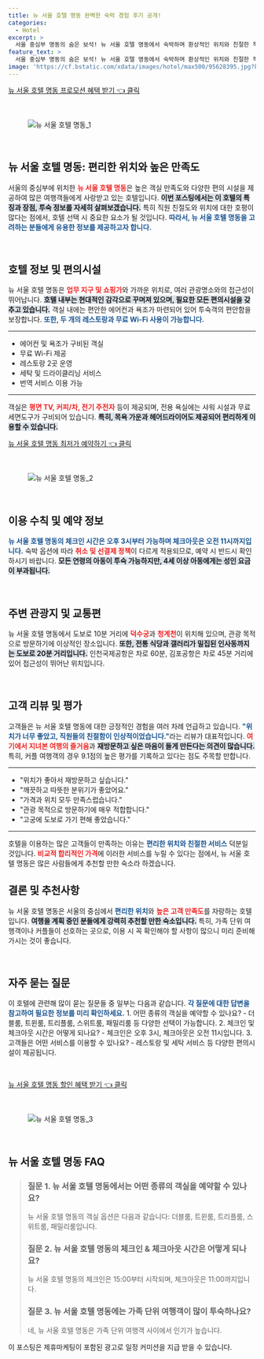 ```yaml
---
title: 뉴 서울 호텔 명동 완벽한 숙박 경험 후기 공개!
categories:
  - Hotel
excerpt: >
  서울 중심부 명동의 숨은 보석! 뉴 서울 호텔 명동에서 숙박하며 환상적인 위치와 친절한 직원의 서비스 합리적인 가격을 경험하세요. 청결과 편안함이 조화를 이루는 이곳은 가족 커플 모두에게 완벽한 선택입니다!
feature_text: >
  서울 중심부 명동의 숨은 보석! 뉴 서울 호텔 명동에서 숙박하며 환상적인 위치와 친절한 직원의 서비스 합리적인 가격을 경험하세요. 청결과 편안함이 조화를 이루는 이곳은 가족 커플 모두에게 완벽한 선택입니다!
image: 'https://cf.bstatic.com/xdata/images/hotel/max500/95628395.jpg?k=0e823044842c2c57341c401d397b8adeced2e76d1ecd3401f52a5acbcf992a6b&o=&hp=1'
---
```


<p><a class="modoo-button" href="https://tinyurl.com/28jsdw3t" rel="nofollow noopener">뉴 서울 호텔 명동 프로모션 혜택 받기 👈 클릭</a></p><br/>
<figure class="image"><img alt="뉴 서울 호텔 명동_1" src="https://cf.bstatic.com/xdata/images/hotel/max1024x768/146892559.jpg?k=c8c60c613880369b29e2331e6ece41fad0aac5f0e98b74707d14d324caa55e17&amp;o=&amp;hp=1"/></figure><br/>
<h2 data-ke-size="size26" id="뉴서울_호텔_명동_소개">뉴 서울 호텔 명동: 편리한 위치와 높은 만족도</h2>
<p data-ke-size="size16">서울의 중심부에 위치한 <b><span style="color: #ee2323;">뉴 서울 호텔 명동</span></b>은 높은 객실 만족도와 다양한 편의 시설을 제공하여 많은 여행객들에게 사랑받고 있는 호텔입니다. <b><span style="background-color: #21538527;">이번 포스팅에서는 이 호텔의 특징과 장점, 투숙 정보를 자세히 살펴보겠습니다.</span></b> 특히 직원 친절도와 위치에 대한 호평이 많다는 점에서, 호텔 선택 시 중요한 요소가 될 것입니다. <b><span style="color: #1a5490;">따라서, 뉴 서울 호텔 명동을 고려하는 분들에게 유용한 정보를 제공하고자 합니다.</span></b></p>
<p data-ke-size="size16"> </p>
<h2 data-ke-size="size23" id="호텔_정보">호텔 정보 및 편의시설</h2>
<p data-ke-size="size16">뉴 서울 호텔 명동은 <b><span style="color: #ee2323;">업무 지구 및 쇼핑가</span></b>와 가까운 위치로, 여러 관광명소와의 접근성이 뛰어납니다. <b><span style="background-color: #21538527;">호텔 내부는 현대적인 감각으로 꾸며져 있으며, 필요한 모든 편의시설을 갖추고 있습니다.</span></b> 객실 내에는 편안한 에어컨과 욕조가 마련되어 있어 투숙객의 편안함을 보장합니다. <b><span style="color: #1a5490;">또한, 두 개의 레스토랑과 무료 Wi-Fi 사용이 가능합니다.</span></b></p>
<hr contenteditable="false" data-ke-style="style5" data-ke-type="horizontalRule"/>
<ul data-ke-list-type="disc" style="list-style-type: disc;">
<li>에어컨 및 욕조가 구비된 객실</li>
<li>무료 Wi-Fi 제공</li>
<li>레스토랑 2곳 운영</li>
<li>세탁 및 드라이클리닝 서비스</li>
<li>번역 서비스 이용 가능</li>
</ul>
<hr contenteditable="false" data-ke-style="style5" data-ke-type="horizontalRule"/>
<p data-ke-size="size16">객실은 <b><span style="color: #ee2323;">평면 TV, 커피/차, 전기 주전자</span></b> 등이 제공되며, 전용 욕실에는 샤워 시설과 무료 세면도구가 구비되어 있습니다. <b><span style="background-color: #21538527;">특히, 목욕 가운과 헤어드라이어도 제공되어 편리하게 이용할 수 있습니다.</span></b></p>
<p><a class="modoo-button" href="https://tinyurl.com/28jsdw3t" rel="nofollow noopener">뉴 서울 호텔 명동 최저가 예약하기 👈 클릭</a></p><br/>
<figure class="image"><img alt="뉴 서울 호텔 명동_2" src="https://cf.bstatic.com/xdata/images/hotel/max500/95628395.jpg?k=0e823044842c2c57341c401d397b8adeced2e76d1ecd3401f52a5acbcf992a6b&amp;o=&amp;hp=1"/></figure><br/>
<h2 data-ke-size="size23" id="이용_수칙">이용 수칙 및 예약 정보</h2>
<p data-ke-size="size16"><b><span style="color: #1a5490;">뉴 서울 호텔 명동의 체크인 시간은 오후 3시부터 가능하며 체크아웃은 오전 11시까지입니다.</span></b> 숙박 옵션에 따라 <b><span style="color: #ee2323;">취소 및 선결제 정책</span></b>이 다르게 적용되므로, 예약 시 반드시 확인하시기 바랍니다. <b><span style="background-color: #21538527;">모든 연령의 아동이 투숙 가능하지만, 4세 이상 아동에게는 성인 요금이 부과됩니다.</span></b></p>
<p data-ke-size="size16"> </p>
<h2 data-ke-size="size23" id="주변_관광지">주변 관광지 및 교통편</h2>
<p data-ke-size="size16">뉴 서울 호텔 명동에서 도보로 10분 거리에 <b><span style="color: #ee2323;">덕수궁</span></b>과 <b><span style="color: #ee2323;">청계천</span></b>이 위치해 있으며, 관광 목적으로 방문하기에 이상적인 장소입니다. <b><span style="background-color: #21538527;">또한, 전통 식당과 갤러리가 밀집된 인사동까지는 도보로 20분 거리입니다.</span></b> 인천국제공항은 차로 60분, 김포공항은 차로 45분 거리에 있어 접근성이 뛰어난 위치입니다.</p>
<p data-ke-size="size16"> </p>
<h2 data-ke-size="size23" id="고객_리뷰">고객 리뷰 및 평가</h2>
<p data-ke-size="size16">고객들은 뉴 서울 호텔 명동에 대한 긍정적인 경험을 여러 차례 언급하고 있습니다. <b><span style="color: #1a5490;">"위치가 너무 좋았고, 직원들의 친절함이 인상적이었습니다."</span></b>라는 리뷰가 대표적입니다. <b><span style="color: #ee2323;">여기에서 지녀본 여행의 즐거움</span></b>과 <b><span style="background-color: #21538527;">재방문하고 싶은 마음이 들게 만든다는 의견이 많습니다.</span></b> 특히, 커플 여행객의 경우 9.1점의 높은 평가를 기록하고 있다는 점도 주목할 만합니다.</p>
<hr contenteditable="false" data-ke-style="style5" data-ke-type="horizontalRule"/>
<ul data-ke-list-type="disc" style="list-style-type: disc;">
<li>"위치가 좋아서 재방문하고 싶습니다."</li>
<li>"깨끗하고 따뜻한 분위기가 좋았어요."</li>
<li>"가격과 위치 모두 만족스럽습니다."</li>
<li>"관광 목적으로 방문하기에 매우 적합합니다."</li>
<li>"고궁에 도보로 가기 편해 좋았습니다."</li>
</ul>
<hr contenteditable="false" data-ke-style="style5" data-ke-type="horizontalRule"/>
<p data-ke-size="size16">호텔을 이용하는 많은 고객들이 만족하는 이유는 <b><span style="color: #1a5490;">편리한 위치와 친절한 서비스</span></b> 덕분일 것입니다. <b><span style="color: #ee2323;">비교적 합리적인 가격</span></b>에 이러한 서비스를 누릴 수 있다는 점에서, 뉴 서울 호텔 명동은 많은 사람들에게 추천할 만한 숙소라 하겠습니다.</p>
<h2 data-ke-size="size23" id="결론">결론 및 추천사항</h2>
<p data-ke-size="size16">뉴 서울 호텔 명동은 서울의 중심에서 <b><span style="color: #1a5490;">편리한 위치</span></b>와 <b><span style="color: #ee2323;">높은 고객 만족도</span></b>를 자랑하는 호텔입니다. <b><span style="background-color: #21538527;">여행을 계획 중인 분들에게 강력히 추천할 만한 숙소입니다.</span></b> 특히, 가족 단위 여행객이나 커플들이 선호하는 곳으로, 이용 시 꼭 확인해야 할 사항이 많으니 미리 준비해 가시는 것이 좋습니다.</p>
<p data-ke-size="size16"> </p>
<h2 data-ke-size="size23" id="자주_묻는_질문">자주 묻는 질문</h2>
<p data-ke-size="size16">이 호텔에 관련해 많이 묻는 질문들 중 일부는 다음과 같습니다. <b><span style="color: #1a5490;">각 질문에 대한 답변을 참고하여 필요한 정보를 미리 확인하세요.</span></b> 1. 어떤 종류의 객실을 예약할 수 있나요? - 더블룸, 트윈룸, 트리플룸, 스위트룸, 패밀리룸 등 다양한 선택이 가능합니다. 2. 체크인 및 체크아웃 시간은 어떻게 되나요? - 체크인은 오후 3시, 체크아웃은 오전 11시입니다. 3. 고객들은 어떤 서비스를 이용할 수 있나요? - 레스토랑 및 세탁 서비스 등 다양한 편의시설이 제공됩니다.</p>
<p data-ke-size="size16"> </p>
<p><a class="modoo-button" href="https://tinyurl.com/28jsdw3t" rel="nofollow noopener">뉴 서울 호텔 명동 할인 혜택 받기 👈 클릭</a></p><br>

<figure class="image"><img src="https://cf.bstatic.com/xdata/images/hotel/max500/318686928.jpg?k=0711f67a29201ca52655b68f77477bcfc8351f4fa7f9a5a38473cf466de63b47&o=&hp=1" alt="뉴 서울 호텔 명동_3"></figure><br>
<h2 id="뉴 서울 호텔 명동_FAQ">뉴 서울 호텔 명동 FAQ</h2>
<div itemscope="" itemtype="https://schema.org/FAQPage"> 
<blockquote> 
<div itemscope="" itemprop="mainEntity" itemtype="https://schema.org/Question"> 
<h3 id="질문_1" itemprop="name">질문 1. 뉴 서울 호텔 명동에서는 어떤 종류의 객실을 예약할 수 있나요?</h3> 
<div itemscope="" itemprop="acceptedAnswer" itemtype="https://schema.org/Answer"> 
<span itemprop="text"> 
<p>뉴 서울 호텔 명동의 객실 옵션은 다음과 같습니다: 더블룸, 트윈룸, 트리플룸, 스위트룸, 패밀리룸입니다.</p> 
</span> 
</div> 
</div> 

<div itemscope="" itemprop="mainEntity" itemtype="https://schema.org/Question"> 
<h3 id="질문_2" itemprop="name">질문 2. 뉴 서울 호텔 명동의 체크인 & 체크아웃 시간은 어떻게 되나요?</h3> 
<div itemscope="" itemprop="acceptedAnswer" itemtype="https://schema.org/Answer"> 
<span itemprop="text"> 
<p>뉴 서울 호텔 명동의 체크인은 15:00부터 시작되며, 체크아웃은 11:00까지입니다.</p> 
</span> 
</div> 
</div> 

<div itemscope="" itemprop="mainEntity" itemtype="https://schema.org/Question"> 
<h3 id="질문_3" itemprop="name">질문 3. 뉴 서울 호텔 명동에는 가족 단위 여행객이 많이 투숙하나요?</h3> 
<div itemscope="" itemprop="acceptedAnswer" itemtype="https://schema.org/Answer"> 
<span itemprop="text"> 
<p>네, 뉴 서울 호텔 명동은 가족 단위 여행객 사이에서 인기가 높습니다.</p> 
</span> 
</div> 
</div> 
</blockquote> 
</div><p>이 포스팅은 제휴마케팅이 포함된 광고로 일정 커미션을 지급 받을 수 있습니다.</p>

